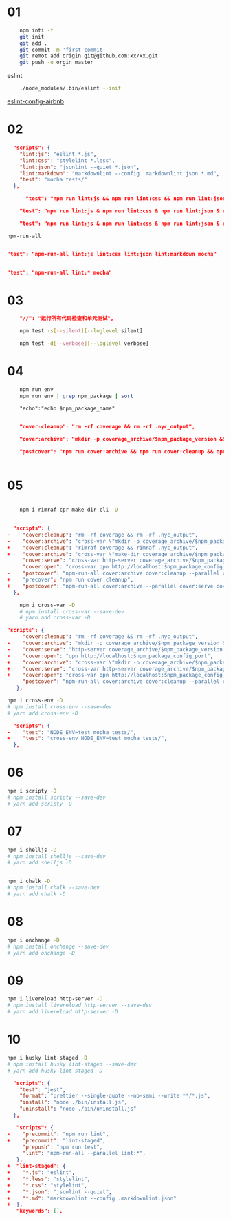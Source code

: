 # 01

```bash
    npm inti -f
    git init
    git add .
    git commit -m 'first commit'
    git remot add origin git@github.com:xx/xx.git
    git push -u orgin master
```
eslint

```bash
    ./node_modules/.bin/eslint --init
```

[eslint-config-airbnb](https://www.npmjs.com/package/eslint-config-airbnb)


# 02

```json
  "scripts": {
    "lint:js": "eslint *.js",
    "lint:css": "stylelint *.less",
    "lint:json": "jsonlint --quiet *.json",
    "lint:markdown": "markdownlint --config .markdownlint.json *.md",
    "test": "mocha tests/"
  },
```

```json
      "test": "npm run lint:js && npm run lint:css && npm run lint:json && npm run lint:markdown && mocha tests/"
```

```json
    "test": "npm run lint:js & npm run lint:css & npm run lint:json & npm run lint:markdown & mocha tests/"
```

```json
    "test": "npm run lint:js & npm run lint:css & npm run lint:json & npm run lint:markdown & mocha tests/ &wait"
```


```npm-run-all```

```json

"test": "npm-run-all lint:js lint:css lint:json lint:markdown mocha"


"test": "npm-run-all lint:* mocha"

```

# 03

```json
    "//": "运行所有代码检查和单元测试",
```

```bash
    npm test -s[--silent][--loglevel silent]
```

```bash
    npm test -d[--verbose][--loglevel verbose]
```

# 04

```bash
    npm run env
    npm run env | grep npm_package | sort
```

```shell
    "echo":"echo $npm_package_name"

```

```json

    "cover:cleanup": "rm -rf coverage && rm -rf .nyc_output",

    "cover:archive": "mkdir -p coverage_archive/$npm_package_version && cp -r coverage/* coverage_archive/$npm_package_version",

    "postcover": "npm run cover:archive && npm run cover:cleanup && opn coverage_archive/$npm_package_version/index.html",
    
```

# 05

```bash

    npm i rimraf cpr make-dir-cli -D
```

```json

  "scripts": {
-    "cover:cleanup": "rm -rf coverage && rm -rf .nyc_output",
-    "cover:archive": "cross-var \"mkdir -p coverage_archive/$npm_package_version && cp -r coverage/* coverage_archive/$npm_package_version\"",
+    "cover:cleanup": "rimraf coverage && rimraf .nyc_output",
+    "cover:archive": "cross-var \"make-dir coverage_archive/$npm_package_version && cpr coverage/* coverage_archive/$npm_package_version -o\"",
     "cover:serve": "cross-var http-server coverage_archive/$npm_package_version -p $npm_package_config_port",
     "cover:open": "cross-var opn http://localhost:$npm_package_config_port",
-    "postcover": "npm-run-all cover:archive cover:cleanup --parallel cover:serve cover:open"
+    "precover": "npm run cover:cleanup",
+    "postcover": "npm-run-all cover:archive --parallel cover:serve cover:open"
  },
```


```bash
    npm i cross-var -D
    # npm install cross-var --save-dev
    # yarn add cross-var -D
```
```json
"scripts": {
     "cover:cleanup": "rm -rf coverage && rm -rf .nyc_output",
-    "cover:archive": "mkdir -p coverage_archive/$npm_package_version && cp -r coverage/* coverage_archive/$npm_package_version",
-    "cover:serve": "http-server coverage_archive/$npm_package_version -p $npm_package_config_port",
-    "cover:open": "opn http://localhost:$npm_package_config_port",
+    "cover:archive": "cross-var \"mkdir -p coverage_archive/$npm_package_version && cp -r coverage/* coverage_archive/$npm_package_version\"",
+    "cover:serve": "cross-var http-server coverage_archive/$npm_package_version -p $npm_package_config_port",
+    "cover:open": "cross-var opn http://localhost:$npm_package_config_port",
     "postcover": "npm-run-all cover:archive cover:cleanup --parallel cover:serve cover:open"
   },

```

```bash
npm i cross-env -D
# npm install cross-env --save-dev
# yarn add cross-env -D
```

```json
  "scripts": {
-    "test": "NODE_ENV=test mocha tests/",
+    "test": "cross-env NODE_ENV=test mocha tests/",
  },
```

# 06

```bash
npm i scripty -D
# npm install scripty --save-dev
# yarn add scripty -D
```

# 07

```bash
npm i shelljs -D
# npm install shelljs --save-dev
# yarn add shelljs -D


npm i chalk -D
# npm install chalk --save-dev
# yarn add chalk -D
```

# 08
```bash
npm i onchange -D
# npm install onchange --save-dev
# yarn add onchange -D
```

# 09
```bash
npm i livereload http-server -D
# npm install livereload http-server --save-dev
# yarn add livereload http-server -D
```
# 10
```bash
npm i husky lint-staged -D
# npm install husky lint-staged --save-dev
# yarn add husky lint-staged -D
```
```json
  "scripts": {
    "test": "jest",
    "format": "prettier --single-quote --no-semi --write **/*.js",
    "install": "node ./bin/install.js",
    "uninstall": "node ./bin/uninstall.js"
  },
```

```json
   "scripts": {
-    "precommit": "npm run lint",
+    "precommit": "lint-staged",
     "prepush": "npm run test",
     "lint": "npm-run-all --parallel lint:*",
   },
+  "lint-staged": {
+    "*.js": "eslint",
+    "*.less": "stylelint",
+    "*.css": "stylelint",
+    "*.json": "jsonlint --quiet",
+    "*.md": "markdownlint --config .markdownlint.json"
+  },
   "keywords": [],
```